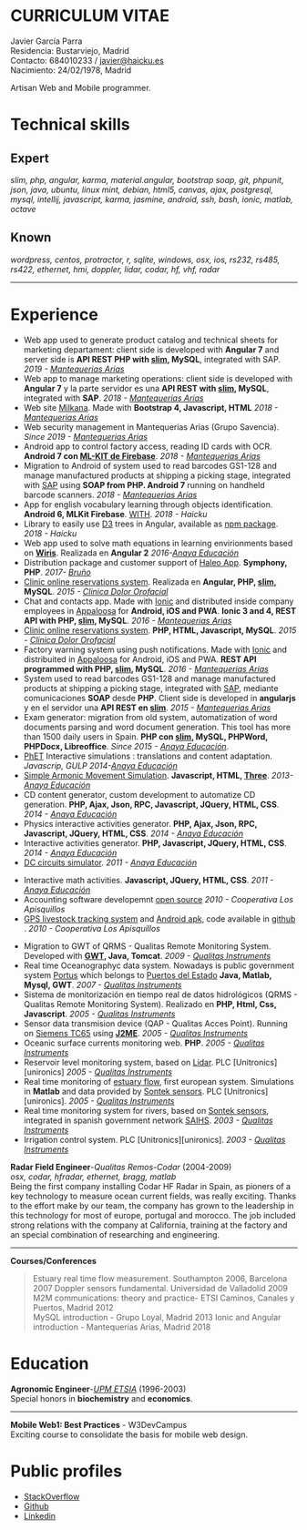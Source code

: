 
# CURRICULUM VITAE

Javier García Parra  
Residencia: Bustarviejo, Madrid  
Contacto: 684010233 / javier@haicku.es  
Nacimiento: 24/02/1978, Madrid  

Artisan Web and Mobile programmer.   

Technical skills
================
Expert
------
*slim, php, angular, karma, material.angular, bootstrap soap, git, phpunit,  json, java, ubuntu, linux mint, debian, html5, canvas, ajax, postgresql,  mysql, intellij, javascript, karma, jasmine, android, ssh, bash, ionic, matlab, octave*
 
Known
-----
*wordpress, centos, protractor, r, sqlite, windows, osx, ios, rs232, rs485, rs422, ethernet, hmi, doppler, lidar, codar, hf, vhf, radar*

***
Experience
==========
- Web app used to generate product catalog and technical sheets for marketing departament: client side is developed with **Angular 7** and server side is **API REST PHP with [slim](http://www.slimframework.com/), MySQL**, integrated with SAP. *2019 - [Mantequerias Arias][arias]*
 - Web app to manage marketing operations: client side is developed with **Angular 7** y la parte servidor es una **API REST with [slim](http://www.slimframework.com/), MySQL**, integrated with **SAP**. *2018 - [Mantequerias Arias][arias]*
 - Web site [Milkana](https://arias.es/sites/milkana/). Made with **Bootstrap 4, Javascript, HTML** *2018 - [Mantequerias Arias][arias]*
 - Web security management in Mantequerias Arias (Grupo Savencia). *Since 2019 - [Mantequerias Arias][arias]*
 - Android app to control factory access, reading ID cards with OCR. **Android 7 con [ML-KIT de Firebase](https://firebase.google.com/docs/ml-kit)**. *2018 - [Mantequerias Arias][arias]*
 - Migration to Android of system used to read barcodes GS1-128 and manage manufactured products at shipping a picking stage, integrated with [SAP](https://es.wikipedia.org/wiki/SAP_Business_Suite) using **SOAP from PHP. Android 7** running on handheld barcode scanners.  *2018 - [Mantequerias Arias][arias]*
 - App for english vocabulary learning through objects identification. **Android 6, MLKit Firebase**. [WITH](https://play.google.com/store/apps/details?id=haicku.com.whatisthis).  *2018 - Haicku*
 - Library to easily use [D3](https://d3js.org/) trees in Angular, available as [npm package](https://www.npmjs.com/package/angular-d3-tree). *2018 - Haicku*
- Web app used to solve math equations in learning envirionments based on **[Wiris](http://www.wiris.com/en)**. Realizada en **Angular 2** *2016-[Anaya Educación][anaya]* 
- Distribution package and customer support of [Haleo App](https://haleo.editorialbruno.es/). **Symphony, PHP**. *2017- [Bruño](https://www.editorial-bruno.es/)*  
 - [Clinic online reservations system](https://citame.click/). Realizada en **Angular, PHP, [slim][slim], MySQL**. *2015 - [Clinica Dolor Orofacial][oro]*
 - Chat and contacts app. Made with [Ionic](https://ionicframework.com/) and distributed inside company employees in [Appaloosa](https://www.appaloosa-store.com) for **Android, iOS and PWA**. **Ionic 3 and 4, REST API with PHP, [slim](http://www.slimframework.com/), MySQL**. *2016 - [Mantequerias Arias][arias]*
 - [Clinic online reservations system](https://github.com/jgpATs2w/clinic-reservation). **PHP, HTML, Javascript, MySQL**. *2015 - [Clinica Dolor Orofacial][oro]*
 - Factory warning system using push notifications. Made with [Ionic](https://ionicframework.com/) and distribuited in [Appaloosa](https://www.appaloosa-store.com) for Android, iOS and PWA. **REST API programmed with PHP, [slim][slim], MySQL**. *2016 - [Mantequerias Arias][arias]*
 - System used to read barcodes GS1-128 and manage manufactured products at shipping a picking stage, integrated with [SAP](https://es.wikipedia.org/wiki/SAP_Business_Suite), mediante comunicaciones **SOAP** desde **PHP**. Client side is developed in **angularjs** y en el servidor una **API REST en [slim][slim]**.  *2015 - [Mantequerias Arias][arias]*
 - Exam generator: migration from old system, automatization of word documents parsing and word document generation. This tool has more than 1500 daily users in Spain. **PHP con [slim][slim], MySQL, PHPWord, PHPDocx, Libreoffice**. *Since 2015 - [Anaya Educación][anaya]*.
 - [PhET](https://phet.colorado.edu/en/simulations/category/html) Interactive simulations : translations and content adaptation. *Javascrip, GULP* *2014-[Anaya Educación][anaya]* 
 - [Simple Armonic Movement Simulation](https://grupoanaya.github.io/lab-armonic-simple/). **Javascript, HTML, [Three](https://threejs.org/)**. *2013-[Anaya Educación][anaya]* 
 - CD content generator, custom development to automatize CD generation. **PHP, Ajax, Json, RPC, Javascript, JQuery, HTML, CSS**. *2014 - [Anaya Educación][anaya]*
 - Physics interactive activities generator. **PHP, Ajax, Json, RPC, Javascript, JQuery, HTML, CSS**. *2014 - [Anaya Educación][anaya]*
 - Interactive activities generator. **PHP, Javascript, JQuery, HTML, CSS**. *2014 - [Anaya Educación][anaya]*
 - [DC circuits simulator](https://grupoanaya.github.io/sim-circuitos-electricos-modificacion/). *2011 - [Anaya Educación][anaya]*
+ Interactive math activities. **Javascript, JQuery, HTML, CSS**. *2011 - [Anaya Educación][anaya]*
+ Accounting software developemnt [open source](https://github.com/jgpATs2w/contatu)  *2010 - Cooperativa Los Apisquillos*
+ [GPS livestock tracking system](https://github.com/jgpATs2w/gpslibre-server) and [Android apk](https://play.google.com/store/apps/details?id=haicku.gpslibre), code available in [github](https://github.com/jgpATs2w/gpslibre-client-android) .  *2010 - Cooperativa Los Apisquillos*
 - Migration to GWT of QRMS - Qualitas Remote Monitoring System. Developed with **[GWT][gwt], Java, Tomcat**. *2009 - [Qualitas Instruments][qi]* 
 - Real time Oceanographyc data system. Nowadays is public government system [Portus](https://portus.puertos.es/Portus_RT/?locale=es) which belongs to [Puertos del Estado](http://www.puertos.es/es-es) **Java, Matlab, Mysql, GWT**. *2007 - [Qualitas Instruments][qi]* 
 - Sistema de monitorización en tiempo real de datos hidrológicos (QRMS - Qualitas Remote Monitoring System). Realizado en **PHP, Html, Css, Javascript**. *2005 - [Qualitas Instruments][qi]* 
 - Sensor data transmision device (QAP - Qualitas Acces Point). Running on [Siemens TC65](https://www.discoverytelecom.eu/catalog/3278.html) using **[J2ME](https://en.wikipedia.org/wiki/Java_Platform,_Micro_Edition)**. *2005 - [Qualitas Instruments][qi]* 
 - Oceanic surface currents monitoring web. **PHP**. *2005 - [Qualitas Instruments][qi]* 
 - Reservoir level monitoring system, based on [Lidar](https://en.wikipedia.org/wiki/Lidar). PLC [Unitronics][unironics] *2005 - [Qualitas Instruments][qi]*
 - Real time monitoring of [estuary flow](https://www.sontek.com/media/pdfs/real-time-flow-measurement-in-the-river-guadiana-estuary-using-acoustic-doppler-technology.pdf), first european system. Simulations in **Matlab** and data provided by [Sontek sensors][sontek]. PLC [Unitronics][unironics]. *2005 - [Qualitas Instruments][qi]*
 - Real time monitoring system for rivers, based on [Sontek sensors][sontek], integrated in spanish government network [SAIHS](https://es.wikipedia.org/wiki/Sistema_Autom%C3%A1tico_de_Informaci%C3%B3n_Hidrol%C3%B3gica). *2003 - [Qualitas Instruments][qi]*
 - Irrigation control system. PLC [Unitronics][unironics]. *2003 - [Qualitas Instruments][qi]*

**Radar Field Engineer**-*Qualitas Remos-Codar* (2004-2009)  
*osx, codar, hfradar, ethernet, bragg, matlab*  
Being the first company installing Codar HF Radar in Spain, as pioners of a key technology to measure ocean current fields, 
was really exciting. Thanks to the effort make by our team, the company has grown to the leadership in this technology for 
most of europe, portugal and morocco. The job included strong relations with the company at California, training at the factory and an special combination of researching and engineering.
***

**Courses/Conferences**
>Estuary real time flow measurement. Southampton 2006, Barcelona 2007
>Doppler sensors fundamental. Universidad de Valladolid 2009
>M2M communications: theory and practice- ETSI Caminos, Canales y Puertos, Madrid 2012  
>MySQL introduction - Grupo Loyal, Madrid 2013
>Ionic and Angular introduction - Mantequerias Arias, Madrid 2018

Education
=========
**Agronomic Engineer**-*[UPM ETSIA](http://www.etsia.upm.es/portal/site/ETSIAgronomos)* (1996-2003)  
Special honors in **biochemistry** and **economics**.    
***

**Mobile Web1: Best Practices** - W3DevCampus  
Exciting course to consolidate the basis for mobile web design.

Public profiles
===============
 - [StackOverflow](http://stackoverflow.com/users/2350344/jgpats2w)  
 - [Github](https://github.com/jgpATs2w)
 - [Linkedin](http://es.linkedin.com/in/jgpats2w/)
 
[arias]: https://arias.es
[slim]: http://www.slimframework.com/
[anaya]: http://www.anayaeducacion.es
[unitronics]: http://www.unitronics.com/
[qi]: http://www.qualitasinstruments.com
[sontek]: https://www.sontek.com/
[gwt]: http://www.gwtproject.org/
[oro]: https://clinicadolororofacial.es/


